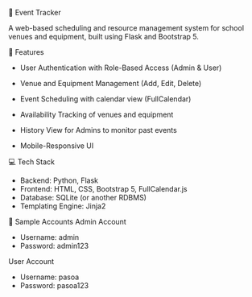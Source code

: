 🎯 Event Tracker

A web-based scheduling and resource management system for school venues and equipment, built using Flask and Bootstrap 5.

📌 Features
- User Authentication with Role-Based Access (Admin & User)

- Venue and Equipment Management (Add, Edit, Delete)

- Event Scheduling with calendar view (FullCalendar)

- Availability Tracking of venues and equipment

- History View for Admins to monitor past events

- Mobile-Responsive UI

💻 Tech Stack
- Backend: Python, Flask
- Frontend: HTML, CSS, Bootstrap 5, FullCalendar.js
- Database: SQLite (or another RDBMS)
- Templating Engine: Jinja2

🧪 Sample Accounts
Admin Account
- Username: admin
- Password: admin123

User Account
- Username: pasoa
- Password: pasoa123